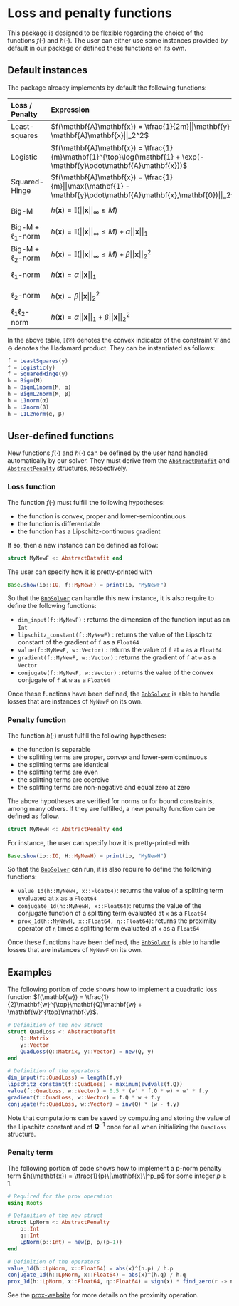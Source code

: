 # Loss and penalty functions

This package is designed to be flexible regarding the choice of the functions $f(\cdot)$ and $h(\cdot)$.
The user can either use some instances provided by default in our package or defined these functions on its own.


## Default instances

The package already implements by default the following functions:

| Loss / Penalty        | Expression | Parameters
|:--------------|:-----|:---|
| Least-squares |  $f(\mathbf{A}\mathbf{x}) = \tfrac{1}{2m}\|\|\mathbf{y} - \mathbf{A}\mathbf{x}\|\|_2^2$ | Vector $\mathbf{y} \in \mathrm{R}^{m}$ |
| Logistic      |  $f(\mathbf{A}\mathbf{x}) = \tfrac{1}{m}\mathbf{1}^{\top}\log(\mathbf{1} + \exp(-\mathbf{y}\odot\mathbf{A}\mathbf{x}))$ | Vector $\mathbf{y} \in \mathrm{R}^{m}$ |
| Squared-Hinge      | $f(\mathbf{A}\mathbf{x}) = \tfrac{1}{m}\|\|\max(\mathbf{1} - \mathbf{y}\odot\mathbf{A}\mathbf{x},\mathbf{0})\|\|_2^2$ | Vector $\mathbf{y} \in \mathrm{R}^{m}$ |
| Big-M |  $h(\mathbf{x}) = \mathbb{I}(\|\|\mathbf{x}\|\|_{\infty} \leq M)$ | Scalar $M > 0$ |
| Big-M + $\ell_1$-norm      |  $h(\mathbf{x}) = \mathbb{I}(\|\|\mathbf{x}\|\|_{\infty} \leq M) + \alpha\|\|\mathbf{x}\|\|_1$ | Scalars $M,\alpha > 0$ |
| Big-M + $\ell_2$-norm      |  $h(\mathbf{x}) = \mathbb{I}(\|\|\mathbf{x}\|\|_{\infty} \leq M) + \beta\|\|\mathbf{x}\|\|_2^2$ | Scalars $M,\beta > 0$ |
| $\ell_1$-norm      |  $h(\mathbf{x}) = \alpha\|\|\mathbf{x}\|\|_1$ | Scalar $\alpha > 0$ |
| $\ell_2$-norm      |  $h(\mathbf{x}) = \beta\|\|\mathbf{x}\|\|_2^2$ | Scalar $\beta > 0$ |
| $\ell_1\ell_2$-norm      |  $h(\mathbf{x}) = \alpha\|\|\mathbf{x}\|\|_1 + \beta\|\|\mathbf{x}\|\|_2^2$ | Scalars $\alpha,\beta > 0$ |

In the above table, $\mathbb{I}(\mathcal{C})$ denotes the convex indicator of the constraint $\mathcal{C}$ and $\odot$ denotes the Hadamard product.
They can be instantiated as follows:

```julia
f = LeastSquares(y)
f = Logistic(y)
f = SquaredHinge(y)
h = Bigm(M)
h = BigmL1norm(M, α)
h = BigmL2norm(M, β)
h = L1norm(α)
h = L2norm(β)
h = L1L2norm(α, β)
```

## User-defined functions

New functions $f(\cdot)$ and $h(\cdot)$ can be defined by the user hand handled automatically by our solver.
They must derive from the [`AbstractDatafit`](@ref) and [`AbstractPenalty`](@ref) structures, respectively.

### Loss function
The function $f(\cdot)$ must fulfill the following hypotheses:
* the function is convex, proper and lower-semicontinuous
* the function is differentiable
* the function has a  Lipschitz-continuous gradient

If so, then a new instance can be defined as follow:

```julia
struct MyNewF <: AbstractDatafit end
```

The user can specify how it is pretty-printed with

```julia
Base.show(io::IO, f::MyNewF) = print(io, "MyNewF")
```

So that the [`BnbSolver`](@ref) can handle this new instance, it is also require to define the following functions:
* `dim_input(f::MyNewF)` : returns the dimension of the function input as an `Int`
* `lipschitz_constant(f::MyNewF)` : returns the value of the Lipschitz constant of the gradient of `f` as a `Float64` 
* `value(f::MyNewF, w::Vector)` : returns the value of `f` at `w` as a `Float64` 
* `gradient(f::MyNewF, w::Vector)` : returns the gradient of `f` at `w` as a `Vector` 
* `conjugate(f::MyNewF, w::Vector)` : returns the value of the convex conjugate of `f` at `w` as a `Float64` 

Once these functions have been defined, the [`BnbSolver`](@ref) is able to handle losses that are instances of `MyNewF` on its own.

### Penalty function

The function $h(\cdot)$ must fulfill the following hypotheses:
* the function is separable
* the splitting terms are proper, convex and lower-semicontinuous
* the splitting terms are identical
* the splitting terms are even
* the splitting terms are coercive
* the splitting terms are non-negative and equal zero at zero

The above hypotheses are verified for norms or for bound constraints, among many others.
If they are fulfilled, a new penalty function can be defined as follow.

```julia
struct MyNewH <: AbstractPenalty end
```

For instance, the user can specify how it is pretty-printed with
```julia
Base.show(io::IO, H::MyNewH) = print(io, "MyNewH")
```

So that the [`BnbSolver`](@ref) can run, it is also require to define the following functions:
* `value_1d(h::MyNewH, x::Float64)`: returns the value of a splitting term evaluated at `x` as a `Float64` 
* `conjugate_1d(h::MyNewH, x::Float64)`: returns the value of the conjugate function of a splitting term evaluated at `x` as a `Float64` 
* `prox_1d(h::MyNewH, x::Float64, η::Float64)`: returns the proximity operator of `η` times a splitting term evaluated at `x` as a `Float64` 

Once these functions have been defined, the [`BnbSolver`](@ref) is able to handle losses that are instances of `MyNewF` on its own.

## Examples

The following portion of code shows how to implement a quadratic loss function $f(\mathbf{w}) = \tfrac{1}{2}\mathbf{w}^{\top}\mathbf{Q}\mathbf{w} + \mathbf{w}^{\top}\mathbf{y}$.

```julia
# Definition of the new struct 
struct QuadLoss <: AbstractDatafit 
    Q::Matrix
    y::Vector
    QuadLoss(Q::Matrix, y::Vector) = new(Q, y)
end

# Definition of the operators
dim_input(f::QuadLoss) = length(f.y)
lipschitz_constant(f::QuadLoss) = maximum(svdvals(f.Q))
value(f::QuadLoss, w::Vector) = 0.5 * (w' * f.Q * w) + w' * f.y
gradient(f::QuadLoss, w::Vector) = f.Q * w + f.y
conjugate(f::QuadLoss, w::Vector) = inv(Q) * (w - f.y)
```

Note that computations can be saved by computing and storing the value of the Lipschitz constant and of $\mathbf{Q}^{-1}$ once for all when initializing the `QuadLoss` structure.

### Penalty term

The following portion of code shows how to implement a p-norm penalty term $h(\mathbf{x}) = \tfrac{1}{p}\|\mathbf{x}\|^p_p$ for some integer $p \geq 1$.

```julia
# Required for the prox operation
using Roots

# Definition of the new struct 
struct LpNorm <: AbstractPenalty
    p::Int
    q::Int
    LpNorm(p::Int) = new(p, p/(p-1))
end

# Definition of the operators
value_1d(h::LpNorm, x::Float64) = abs(x)^(h.p) / h.p
conjugate_1d(h::LpNorm, x::Float64) = abs(x)^(h.q) / h.q
prox_1d(h::LpNorm, x::Float64, η::Float64) = sign(x) * find_zero(r -> ηr^(h.p-1) + r - abs(x), 0) 
```

See the [prox-website](http://proximity-operator.net) for more details on the proximity operation.